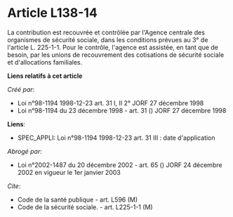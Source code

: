 # Article L138-14

La contribution est recouvrée et contrôlée par l'Agence centrale des organismes de sécurité sociale, dans les conditions
prévues au 3° de l'article L. 225-1-1. Pour le contrôle, l'agence est assistée, en tant que de besoin, par les unions de
recouvrement des cotisations de sécurité sociale et d'allocations familiales.

**Liens relatifs à cet article**

_Créé par_:

  - Loi n°98-1194 1998-12-23 art. 31 I, II 2° JORF 27 décembre 1998
  - Loi n°98-1194 du 23 décembre 1998 - art. 31 () JORF 27 décembre 1998

**Liens**:

  - SPEC_APPLI: Loi n°98-1194 1998-12-23 art. 31 III : date d'application

_Abrogé par_:

  - Loi n°2002-1487 du 20 décembre 2002 - art. 65 () JORF 24 décembre 2002 en vigueur le 1er janvier 2003

_Cite_:

  - Code de la santé publique - art. L596 (M)
  - Code de la sécurité sociale. - art. L225-1-1 (M)

